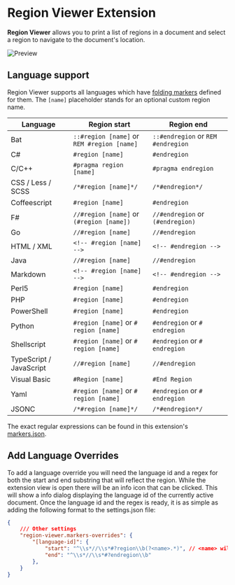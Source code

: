 # Region Viewer Extension

__Region Viewer__ allows you to print a list of regions in a document and select a region to navigate to the document's location.

![Preview](images/preview.gif)

## Language support

Region Viewer supports all languages which have [folding markers](https://code.visualstudio.com/docs/editor/codebasics#_folding) defined for them. The `[name]` placeholder stands for an optional custom region name.

| Language | Region start | Region end |
| --- | --- | --- |
Bat|`::#region [name]` or `REM #region [name]`|`::#endregion` or `REM #endregion`
C#|`#region [name]`|`#endregion`
C/C++|`#pragma region [name]`|`#pragma endregion`
CSS / Less / SCSS|`/*#region [name]*/`|`/*#endregion*/`
Coffeescript|`#region [name]`|`#endregion`
F#|`//#region [name]` or `(#region [name])`|`//#endregion` or `(#endregion)`
Go|`//#region [name]` |`//#endregion`
HTML / XML|`<!-- #region [name] -->`|`<!-- #endregion -->`
Java|`//#region [name]`|`//#endregion`
Markdown|`<!-- #region [name] -->`|`<!-- #endregion -->`
Perl5|`#region [name]`|`#endregion`
PHP|`#region [name]`|`#endregion`
PowerShell|`#region [name]`|`#endregion`
Python |`#region [name]` or `# region [name]`|`#endregion` or `# endregion`
Shellscript |`#region [name]` or `# region [name]`|`#endregion` or `# endregion`
TypeScript / JavaScript|`//#region [name]` |`//#endregion`
Visual Basic|`#Region [name]`|`#End Region`
Yaml|`#region [name]` or `# region [name]`|`#endregion` or `# endregion`
JSONC|`/*#region [name]*/`|`/*#endregion*/`

The exact regular expressions can be found in this extension's [markers.json](./src/markers.json).

## Add Language Overrides
To add a language override you will need the language id and a regex for both the start and end substring that will reflect the region.
While the extension view is open there will be an info icon that can be clicked. This will show a info dialog displaying the language id of the currently active document.
Once the language id and the regex is ready, it is as simple as adding the following format to the settings.json file:

```json
{
    /// Other settings
    "region-viewer.markers-overrides": {
        "[language-id]": {
            "start": "^\\s*//\\s*#?region\\b(?<name>.*)", // <name> will be used to to give the region a name
            "end": "^\\s*//\\s*#?endregion\\b"
        },
    }
}
```